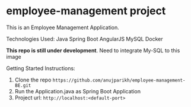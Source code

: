# employee-management project

This is an Employee Management Application.

Technologies Used:
Java
Spring Boot
AngularJS
MySQL
Docker

**This repo is still under development**. Need to integrate My-SQL to this image

Getting Started Instructions:

1) Clone the repo `https://github.com/anujparikh/employee-management-BE.git`  
2) Run the Application.java as Spring Boot Application  
3) Project url: `http://localhost:<default-port>`  
